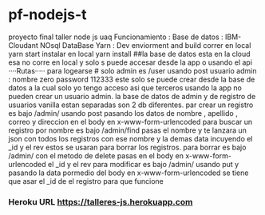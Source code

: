 # pf-nodejs-t
proyecto final taller node js uaq
Funcionamiento :
Base de datos : IBM-Cloudant NOsql DataBase
Yarn : Dev enviorment and build 
correr en local yarn start
instalar en local yarn install
##la base de datos esta en la cloud esa no corre en local y solo s puede accesar desde la app o usando el api 
····Rutas·····
para logearse # solo admin es /user usando post
usuario admin : nombre zero password 112333
este solo se puede crear desde la base de datos a la cual solo yo tengo acceso asi que terceros usando la app no pueden crear un usuario admin.
la base de datos de admin y de registro de usuarios vanilla estan separadas son 2 db diferentes.
par crear un registro es bajo /admin/ usando post pasando los datos de  nombre , apellido , correo y direccion en el body en x-www-form-urlencoded
para buscar un registro por nombre es bajo /admin/find pasas el nombre y te lanzara un json con todos los registros con ese nombre y la demas data incuyendo el _id y el rev estos se usaran para borrar los registros.
para borrar es bajo /admin/ con el metodo de delete pasas en el body en x-www-form-urlencoded el _id y el rev 
para modificar es bajo /admin/ usando put y pasando la data pormedio del body en x-www-form-urlencoded se tiene que asar el _id de el registro para que funcione 
### Heroku URL https://talleres-js.herokuapp.com